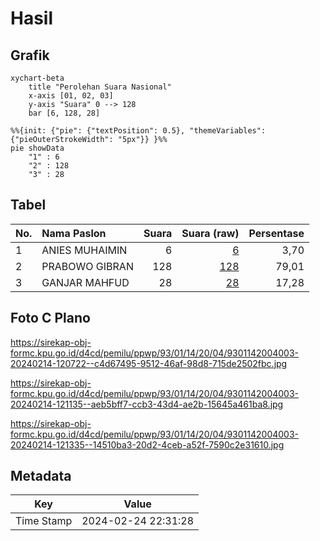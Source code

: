 # Hasil

## Grafik

```mermaid
xychart-beta
    title "Perolehan Suara Nasional"
    x-axis [01, 02, 03]
    y-axis "Suara" 0 --> 128
    bar [6, 128, 28]
```

```mermaid
%%{init: {"pie": {"textPosition": 0.5}, "themeVariables": {"pieOuterStrokeWidth": "5px"}} }%%
pie showData
    "1" : 6
    "2" : 128
    "3" : 28
```

## Tabel

| No. | Nama Paslon    | Suara | Suara (raw) | Persentase |
|:--- |:-------------- | -----:| -----------:| ----------:|
| 1   | ANIES MUHAIMIN | 6     | [6][p-1]    | 3,70       |
| 2   | PRABOWO GIBRAN | 128   | [128][p-2]  | 79,01      |
| 3   | GANJAR MAHFUD  | 28    | [28][p-3]   | 17,28      |


[p-1]: https://github.com/gigit-pemilu/pemilu-2024/blob/main/pilpres/hitung-suara/sub/93-papua-selatan/sub/01-merauke/sub/14-malind/sub/2004-padang-raharja/sub/003-tps/sub/paslon-1.txt
[p-2]: https://github.com/gigit-pemilu/pemilu-2024/blob/main/pilpres/hitung-suara/sub/93-papua-selatan/sub/01-merauke/sub/14-malind/sub/2004-padang-raharja/sub/003-tps/sub/paslon-2.txt
[p-3]: https://github.com/gigit-pemilu/pemilu-2024/blob/main/pilpres/hitung-suara/sub/93-papua-selatan/sub/01-merauke/sub/14-malind/sub/2004-padang-raharja/sub/003-tps/sub/paslon-3.txt

## Foto C Plano

https://sirekap-obj-formc.kpu.go.id/d4cd/pemilu/ppwp/93/01/14/20/04/9301142004003-20240214-120722--c4d67495-9512-46af-98d8-715de2502fbc.jpg

https://sirekap-obj-formc.kpu.go.id/d4cd/pemilu/ppwp/93/01/14/20/04/9301142004003-20240214-121135--aeb5bff7-ccb3-43d4-ae2b-15645a461ba8.jpg

https://sirekap-obj-formc.kpu.go.id/d4cd/pemilu/ppwp/93/01/14/20/04/9301142004003-20240214-121335--14510ba3-20d2-4ceb-a52f-7590c2e31610.jpg


## Metadata

| Key        | Value               |
| ---------- | ------------------- |
| Time Stamp | 2024-02-24 22:31:28 |



